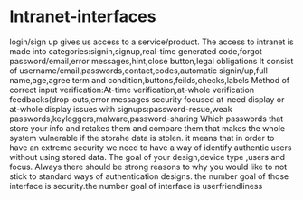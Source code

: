 # Intranet-interfaces
login/sign up gives us access to a service/product.
The access to intranet is made into categories:signin,signup,real-time generated code,forgot password/email,error messages,hint,close button,legal obligations
It consist of username/email,passwords,contact,codes,automatic signin/up,full name,age,agree term and condition,buttons,feilds,checks,labels
Method of correct input verification:At-time verification,at-whole verification
feedbacks(drop-outs,error messages
security focused
at-need display or at-whole display
issues with signups:password-resue,weak passwords,keyloggers,malware,password-sharing
Which passwords that store your info and retakes them and compare them,that makes the whole system vulnerable if the storahe data is stolen.
it means that in order to have an extreme security we need to have a way of identify authentic users without using stored data.
The goal of your design,device type ,users and focus.
Always there should be strong reasons to why you would like to not stick to standard ways of authentication designs.
the number goal of those interface is security.the number goal of interface is userfriendliness
